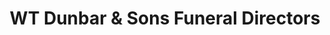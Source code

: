 ---
title: "WT Dunbar & Sons Funeral Directors"
url: /edinburgh/wt-dunbar-and-sons-funeral-directors/
shop: funeral directors
---
